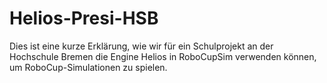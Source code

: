 # Helios-Presi-HSB
Dies ist eine kurze Erklärung, wie wir für ein Schulprojekt an der Hochschule Bremen die Engine Helios in RoboCupSim verwenden können, um RoboCup-Simulationen zu spielen.
